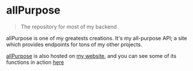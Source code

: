# allPurpose
> The repository for most of my backend

allPurpose is one of my greatests creations. It's my all-purpose API; a site which provides endpoints for tons of my other projects.

[allPurpose](allpurpose.netlify.com) is also hosted on [my website](jacobtepperman.com), and you can see some of its functions in action [here](jacobtepperman.com/functions)
